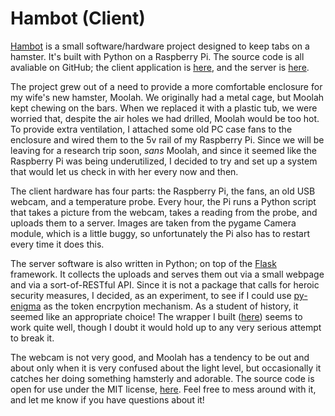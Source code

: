 # Hambot (Client)

[Hambot](http://hambot.seangilleran.com/) is a small software/hardware project designed to keep tabs on a hamster. It's built with Python on a Raspberry Pi. The source code is all avaliable on GitHub; the client application is [here](https://github.com/seangilleran/hambot_client), and the server is [here](https://github.com/seangilleran/hambot_server).

The project grew out of a need to provide a more comfortable enclosure for my wife's new hamster, Moolah. We originally had a metal cage, but Moolah kept chewing on the bars. When we replaced it with a plastic tub, we were worried that, despite the air holes we had drilled, Moolah would be too hot. To provide extra ventilation, I attached some old PC case fans to the enclosure and wired them to the 5v rail of my Raspberry Pi. Since we will be leaving for a research trip soon, _sans_ Moolah, and since it seemed like the Raspberry Pi was being underutilized, I decided to try and set up a system that would let us check in with her every now and then.

The client hardware has four parts: the Raspberry Pi, the fans, an old USB webcam, and a temperature probe. Every hour, the Pi runs a Python script that takes a picture from the webcam, takes a reading from the probe, and uploads them to a server. Images are taken from the pygame Camera module, which is a little buggy, so unfortunately the Pi also has to restart every time it does this.

The server software is also written in Python; on top of the [Flask](http://flask.pocoo.org/) framework. It collects the uploads and serves them out via a small webpage and via a sort-of-RESTful API. Since it is not a package that calls for heroic security measures, I decided, as an experiment, to see if I could use [py-enigma](http://py-enigma.readthedocs.io/en/latest/) as the token encrpytion mechanism. As a student of history, it seemed like an appropriate choice! The wrapper I built ([here](https://pypi.python.org/pypi/py-enigma-operator/0.6)) seems to work quite well, though I doubt it would hold up to any very serious attempt to break it.

The webcam is not very good, and Moolah has a tendency to be out and about only when it is very confused about the light level, but occasionally it catches her doing something hamsterly and adorable. The source code is open for use under the MIT license, [here](https://github.com/seangilleran/hambot_server/blob/api/LICENSE). Feel free to mess around with it, and let me know if you have questions about it!
